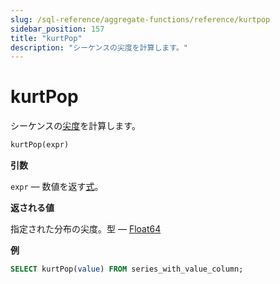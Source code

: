 ```yaml
---
slug: /sql-reference/aggregate-functions/reference/kurtpop
sidebar_position: 157
title: "kurtPop"
description: "シーケンスの尖度を計算します。"
---
```



# kurtPop

シーケンスの[尖度](https://en.wikipedia.org/wiki/Kurtosis)を計算します。

``` sql
kurtPop(expr)
```

**引数**

`expr` — 数値を返す[式](../../../sql-reference/syntax.md#syntax-expressions)。

**返される値**

指定された分布の尖度。型 — [Float64](../../../sql-reference/data-types/float.md)

**例**

``` sql
SELECT kurtPop(value) FROM series_with_value_column;
```
